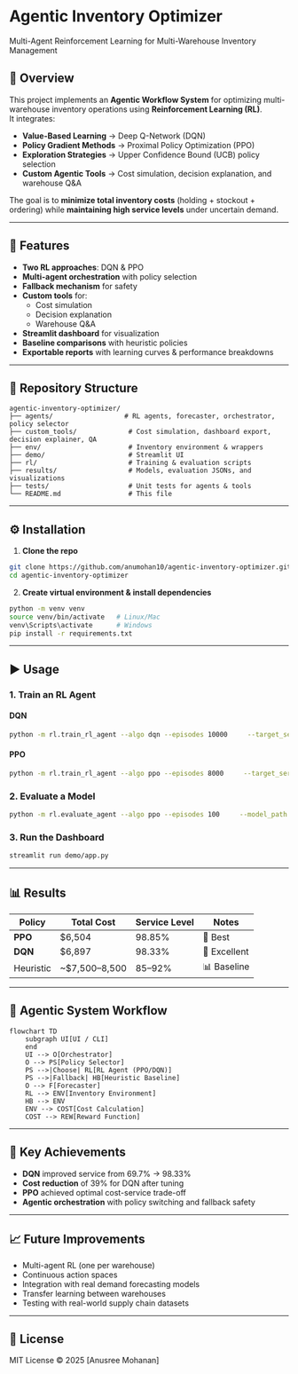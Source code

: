 # **Agentic Inventory Optimizer**  
Multi-Agent Reinforcement Learning for Multi-Warehouse Inventory Management

## 📌 Overview
This project implements an **Agentic Workflow System** for optimizing multi-warehouse inventory operations using **Reinforcement Learning (RL)**.  
It integrates:
- **Value-Based Learning** → Deep Q-Network (DQN)  
- **Policy Gradient Methods** → Proximal Policy Optimization (PPO)  
- **Exploration Strategies** → Upper Confidence Bound (UCB) policy selection  
- **Custom Agentic Tools** → Cost simulation, decision explanation, and warehouse Q&A  

The goal is to **minimize total inventory costs** (holding + stockout + ordering) while **maintaining high service levels** under uncertain demand.

---

## 🚀 Features
- **Two RL approaches**: DQN & PPO
- **Multi-agent orchestration** with policy selection
- **Fallback mechanism** for safety
- **Custom tools** for:
  - Cost simulation
  - Decision explanation
  - Warehouse Q&A
- **Streamlit dashboard** for visualization
- **Baseline comparisons** with heuristic policies
- **Exportable reports** with learning curves & performance breakdowns

---

## 📂 Repository Structure
```
agentic-inventory-optimizer/
├── agents/                  # RL agents, forecaster, orchestrator, policy selector
├── custom_tools/             # Cost simulation, dashboard export, decision explainer, QA
├── env/                      # Inventory environment & wrappers
├── demo/                     # Streamlit UI
├── rl/                       # Training & evaluation scripts
├── results/                  # Models, evaluation JSONs, and visualizations
├── tests/                    # Unit tests for agents & tools
└── README.md                 # This file
```

---

## ⚙️ Installation
1. **Clone the repo**
```bash
git clone https://github.com/anumohan10/agentic-inventory-optimizer.git
cd agentic-inventory-optimizer
```
2. **Create virtual environment & install dependencies**
```bash
python -m venv venv
source venv/bin/activate   # Linux/Mac
venv\Scripts\activate      # Windows
pip install -r requirements.txt
```

---

## ▶️ Usage

### **1. Train an RL Agent**
#### DQN
```bash
python -m rl.train_rl_agent --algo dqn --episodes 10000     --target_service 0.92 --below_target_mult 12.0 --seed 42
```
#### PPO
```bash
python -m rl.train_rl_agent --algo ppo --episodes 8000     --target_service 0.92 --below_target_mult 8.0 --seed 0
```

### **2. Evaluate a Model**
```bash
python -m rl.evaluate_agent --algo ppo --episodes 100     --model_path results/models/ppo_best_98_service.zip
```

### **3. Run the Dashboard**
```bash
streamlit run demo/app.py
```

---

## 📊 Results

| Policy     | Total Cost | Service Level | Notes       |
|------------|------------|--------------|-------------|
| **PPO**   | $6,504     | 98.85%       | 🥇 Best     |
| **DQN**   | $6,897     | 98.33%       | 🥈 Excellent|
| Heuristic | ~$7,500–8,500 | 85–92%    | 📊 Baseline |

---

## 🧠 Agentic System Workflow
```mermaid
flowchart TD
    subgraph UI[UI / CLI]
    end
    UI --> O[Orchestrator]
    O --> PS[Policy Selector]
    PS -->|Choose| RL[RL Agent (PPO/DQN)]
    PS -->|Fallback| HB[Heuristic Baseline]
    O --> F[Forecaster]
    RL --> ENV[Inventory Environment]
    HB --> ENV
    ENV --> COST[Cost Calculation]
    COST --> REW[Reward Function]
```

---

## 📌 Key Achievements
- **DQN** improved service from 69.7% → 98.33%  
- **Cost reduction** of 39% for DQN after tuning  
- **PPO** achieved optimal cost-service trade-off  
- **Agentic orchestration** with policy switching and fallback safety

---

## 📈 Future Improvements
- Multi-agent RL (one per warehouse)
- Continuous action spaces
- Integration with real demand forecasting models
- Transfer learning between warehouses
- Testing with real-world supply chain datasets

---

## 📜 License
MIT License © 2025 [Anusree Mohanan]

